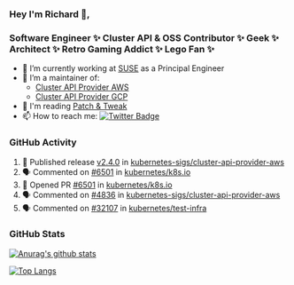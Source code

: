 ### Hey I'm Richard 👋, 

<h3 align="left">Software Engineer ✨ Cluster API & OSS Contributor ✨ Geek ✨ Architect ✨ Retro Gaming Addict ✨ Lego Fan ✨</h3>

- 🔭 I’m currently working at [SUSE](https://www.suse.com/) as a Principal Engineer
- 👯 I’m a maintainer of:
  -  [Cluster API Provider AWS](https://github.com/kubernetes-sigs/cluster-api-provider-aws)
  -  [Cluster API Provider GCP](https://github.com/kubernetes-sigs/cluster-api-provider-gcp)
- 💬 I'm reading [Patch & Tweak](https://bjooks.com/products/patch-tweak-exploring-modular-synthesis)
- 📫 How to reach me: [![Twitter Badge](https://img.shields.io/badge/-@fruit_case-00acee?style=flat&logo=Twitter&logoColor=white)](https://twitter.com/intent/follow?screen_name=fruit_case "Follow on Twitter")

### GitHub Activity 

<!--START_SECTION:activity-->
1. 🚀 Published release [v2.4.0](https://github.com/kubernetes-sigs/cluster-api-provider-aws/releases/tag/v2.4.0) in [kubernetes-sigs/cluster-api-provider-aws](https://github.com/kubernetes-sigs/cluster-api-provider-aws)
2. 🗣 Commented on [#6501](https://github.com/kubernetes/k8s.io/pull/6501#issuecomment-1971359959) in [kubernetes/k8s.io](https://github.com/kubernetes/k8s.io)
3. 💪 Opened PR [#6501](https://github.com/kubernetes/k8s.io/pull/6501) in [kubernetes/k8s.io](https://github.com/kubernetes/k8s.io)
4. 🗣 Commented on [#4836](https://github.com/kubernetes-sigs/cluster-api-provider-aws/pull/4836#issuecomment-1971256375) in [kubernetes-sigs/cluster-api-provider-aws](https://github.com/kubernetes-sigs/cluster-api-provider-aws)
5. 🗣 Commented on [#32107](https://github.com/kubernetes/test-infra/pull/32107#issuecomment-1971117184) in [kubernetes/test-infra](https://github.com/kubernetes/test-infra)
<!--END_SECTION:activity-->

### GitHub Stats

[![Anurag's github stats](https://github-readme-stats.vercel.app/api?username=richardcase&count_private=true&show_icons=true)](https://github.com/anuraghazra/github-readme-stats)

[![Top Langs](https://github-readme-stats.vercel.app/api/top-langs/?username=richardcase&hide=html&layout=compact)](https://github.com/anuraghazra/github-readme-stats)
